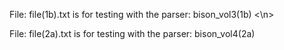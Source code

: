 File:  file(1b).txt is for testing with the parser:  bison_vol3(1b) <\n>

File:  file(2a).txt is for testing with the parser:  bison_vol4(2a)
